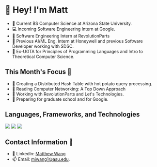 # 👋 Hey! I'm Matt

- 📓 Current BS Computer Science at Arizona State University.
- 💻 Incoming Software Engineering Intern at Google.
- 🚗 Software Engineering Intern at RevolutionParts
- 🤖 Previous AI/ML Eng. Intern at Honeywell and previous Software Developer working with SDSC.
- 📝 Ex-UGTA for Principles of Programming Languages and Intro to Theoretical Computer Science.
  
## This Month's Focus 📌

- 🔭 Creating a Distributed Hash Table with hot potato query processing.
- 📘 Reading Computer Networking: A Top Down Approach 
- 💼 Working with RevolutionParts and Let's Technologies.
- 🏫 Preparing for graduate school and for Google.

## Languages, Frameworks, and Technologies

<img src="https://skillicons.dev/icons?i=python,go,cpp,js,ts,java,php,c,bash"/>

<img src="https://skillicons.dev/icons?i=react,nodejs,django,flask,pytorch,tensorflow,postgres,mysql,mongodb"/>

<img src="https://skillicons.dev/icons?i=azure,gcp,aws,linux,docker,terraform,github,powershell,vscode"/>

## Contact Information 📲

- 🔗 LinkedIn: [Matthew Wang](https://www.linkedin.com/in/matthew-wang-cs/)
- 📫 Email: [miwang1@asu.edu](mailto:miwang1@asu.edu).
